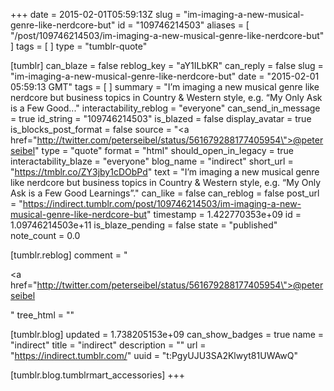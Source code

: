 +++
date = 2015-02-01T05:59:13Z
slug = "im-imaging-a-new-musical-genre-like-nerdcore-but"
id = "109746214503"
aliases = [ "/post/109746214503/im-imaging-a-new-musical-genre-like-nerdcore-but" ]
tags = [ ]
type = "tumblr-quote"

[tumblr]
can_blaze = false
reblog_key = "aY1ILbKR"
can_reply = false
slug = "im-imaging-a-new-musical-genre-like-nerdcore-but"
date = "2015-02-01 05:59:13 GMT"
tags = [ ]
summary = "I’m imaging a new musical genre like nerdcore but business topics in Country & Western style, e.g. “My Only Ask is a Few Good..."
interactability_reblog = "everyone"
can_send_in_message = true
id_string = "109746214503"
is_blazed = false
display_avatar = true
is_blocks_post_format = false
source = "<a href=\"http://twitter.com/peterseibel/status/561679288177405954\">@peterseibel</a>"
type = "quote"
format = "html"
should_open_in_legacy = true
interactability_blaze = "everyone"
blog_name = "indirect"
short_url = "https://tmblr.co/ZY3jby1cDObPd"
text = "I’m imaging a new musical genre like nerdcore but business topics in Country &amp; Western style, e.g. “My Only Ask is a Few Good Learnings”."
can_like = false
can_reblog = false
post_url = "https://indirect.tumblr.com/post/109746214503/im-imaging-a-new-musical-genre-like-nerdcore-but"
timestamp = 1.422770353e+09
id = 1.09746214503e+11
is_blaze_pending = false
state = "published"
note_count = 0.0

[tumblr.reblog]
comment = "<p><a href=\"http://twitter.com/peterseibel/status/561679288177405954\">@peterseibel</a></p>"
tree_html = ""

[tumblr.blog]
updated = 1.738205153e+09
can_show_badges = true
name = "indirect"
title = "indirect"
description = ""
url = "https://indirect.tumblr.com/"
uuid = "t:PgyUJU3SA2Klwyt81UWAwQ"

[tumblr.blog.tumblrmart_accessories]
+++
